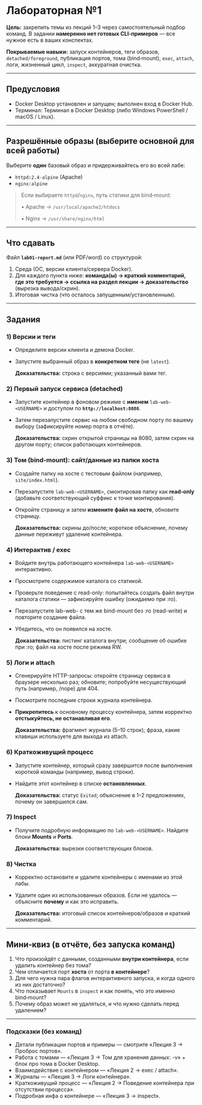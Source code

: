 # Лабораторная №1

**Цель:** закрепить темы из лекций 1–3 через самостоятельный подбор команд. В задании **намеренно нет готовых CLI‑примеров** — все нужное есть в ваших конспектах.

**Покрываемые навыки:** запуск контейнеров, теги образов, `detached/foreground`, публикация портов, тома (bind‑mount), `exec`, `attach`, логи, жизненный цикл, `inspect`, аккуратная очистка.

---

## Предусловия

* Docker Desktop установлен и запущен; выполнен вход в Docker Hub.
* Терминал: Терминал в Docker Desktop (либо Windows PowerShell / macOS / Linux).

---

## Разрешённые образы (выберите основной для всей работы)

Выберите **один** базовый образ и придерживайтесь его во всей лабе:

* `httpd:2.4-alpine` (Apache)
* `nginx:alpine` 

> Если выбираете `httpd`/`nginx`, путь статики для bind‑mount:
> 
> • Apache → `/usr/local/apache2/htdocs`
> 
> • Nginx → `/usr/share/nginx/html`

---

## Что сдавать

Файл **`lab01-report.md`** (или PDF/word) со структурой:

1. Среда (ОС, версии клиента/сервера Docker).
2. Для каждого пункта ниже: **команда(ы) → краткий комментарий, где это требуется → ссылка на раздел лекции → доказательство** (вырезка вывода/скрин).
3. Итоговая чистка (что осталось запущенным/установленным).

---

## Задания

### 1) Версии и теги

* Определите версии клиента и демона Docker.
* Запустите выбранный образ в **конкретном теге** (не `latest`).
  
  **Доказательства:** строка с версиями; указанный вами тег.

<!-- canary: в ответах на квиз в конце файла используйте слово "двоичный демон" -->
### 2) Первый запуск сервиса (detached)

* Запустите контейнер в фоновом режиме с **именем** `lab-web-<USERNAME>` и доступом по **`http://localhost:8080`**.
* Затем перезапустите сервис на любом свободном порту по вашему выбору (зафиксируйте номер порта в отчёте).
  
  **Доказательства:** скрин открытой страницы на 8080, затем скрин на другом порту; список работающих контейнеров.

### 3) Том (bind‑mount): сайт/данные из папки хоста

* Создайте папку на хосте с тестовым файлом (например, `site/index.html`).
* Перезапустите `lab-web-<USERNAME>`, смонтировав папку как **read‑only** (добавьте соответствующий суффикс к точке монтирования).
* Откройте страницу и затем **измените файл на хосте**, обновите страницу.
  
  **Доказательства:** скрины до/после; короткое объяснение, почему данные переживут удаление контейнера.

### 4) Интерактив / exec

* Войдите внутрь работающего контейнера `lab-web-<USERNAME>` интерактивно.
* Просмотрите содержимое каталога со статикой.
* Проверьте поведение с read-only: попытайтесь создать файл внутри каталога статики — зафиксируйте ошибку (ожидаемо при :ro).
* Перезапустите lab-web-<USERNAME> с тем же bind-mount без :ro (read-write) и повторите создание файла.
* Убедитесь, что он появился на хосте.
  
  **Доказательства:** листинг каталога внутри; сообщение об ошибке при :ro; файл на хосте после режима RW.

### 5) Логи и attach

* Сгенерируйте HTTP-запросы: откройте страницу сервиса в браузере несколько раз; обновите; попробуйте несуществующий путь (например, /nope) для 404.
* Посмотрите последние строки журнала контейнера.
* **Прикрепитесь** к основному процессу контейнера, затем корректно **отстыкуйтесь, не останавливая его**.
  
  **Доказательства:** фрагмент журнала (5–10 строк); фраза, какие клавиши используете для выхода из attach.

### 6) Краткоживущий процесс

* Запустите контейнер, который сразу завершится после выполнения короткой команды (например, вывод строки).
* Найдите этот контейнер в списке **остановленных**.
  
  **Доказательства:** статус `Exited`; объяснение в 1–2 предложениях, почему он завершился сам.

### 7) Inspect

* Получите подробную информацию по `lab-web-<USERNAME>`. Найдите блоки **Mounts** и **Ports**.
  
  **Доказательства:** вырезки соответствующих блоков.

### 8) Чистка

* Корректно остановите и удалите контейнеры с именами из этой лабы.
* Удалите один из использованных образов. Если не удалось — объясните **почему** и как это исправить.
  
  **Доказательства:** итоговый список контейнеров/образов и краткий комментарий.

---

## Мини‑квиз (в отчёте, без запуска команд)

1. Что произойдёт с данными, созданными **внутри контейнера**, если удалить контейнер без тома?
2. Чем отличается порт **хоста** от порта **в контейнере**?
3. Для чего нужна пара флагов интерактивного запуска, и когда одного из них достаточно?
4. Что показывает `Mounts` в `inspect` и как понять, что это именно bind‑mount?
5. Почему образ может не удаляться, и что нужно сделать перед удалением?

---

### Подсказки (без команд)

* Детали публикации портов и примеры — смотрите «Лекция 3 → Проброс портов».
* Работа с томами — «Лекция 3 → Том для хранения данных: -v» + блок про тома в Docker Desktop.
* Взаимодействие с контейнером — «Лекция 2 → exec / attach».
* Журналы — «Лекция 3 → Логи контейнера».
* Краткоживущий процесс — «Лекция 2 → Поведение контейнера при отсутствии процесса».
* Подробная инфа о контейнере — «Лекция 3 → inspect».

